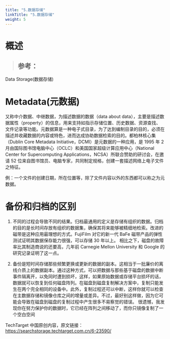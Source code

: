 ```yaml
---
title: "5.数据存储"
linkTitle: "5.数据存储"
weight: 5
---
```


# 概述
> 参考：
> - 

Data Storage(数据存储)

# Metadata(元数据)

又称中介数据、中继数据，为描述数据的数据（data about data），主要是描述数据属性（property）的信息，用来支持如指示存储位置、历史数据、资源查找、文件记录等功能。元数据算是一种电子式目录，为了达到编制目录的目的，必须在描述并收藏数据的内容或特色，进而达成协助数据检索的目的。都柏林核心集（Dublin Core Metadata Initiative，DCMI）是元数据的一种应用，是 1995 年 2 月由国际图书馆电脑中心（OCLC）和美国国家超级计算应用中心（National Center for Supercomputing Applications，NCSA）所联合赞助的研讨会，在邀请 52 位来自图书馆员、电脑专家，共同制定规格，创建一套描述网络上电子文件之特征。

例：一个文件的创建日期，所在位置等，除了文件内容以外的东西都可以称之为元数据。

# 备份和归档的区别

1. 不同的过程会导致不同的结果。归档最通用的定义是存储有组织的数据。归档的目的是长时间存放有组织的数据集，确保其将来能够被精细地检索。改进的磁带是这种应用最理想的方式。FujiFilm 对它的新一代 BaFe 磁带产品的弹性测试证明其数据保存能力很强，可以存储 30 年以上。 相比之下，磁盘的故障率比其制造商说的还要高，几年前 Carnegie Mellon University 和 Google 的研究记录证明了这一点。

2. 备份是短时间存储那些频繁更换或更新的数据的副本。这相当于一批廉价的离线介质上的数据副本。通过这种方式，可以把数据与那些基于磁盘的数据中断事件隔离开，以免同时遭到损坏，这样，如果原始数据或存储平台损坏的话，数据就可以恢复到任何磁盘阵列。在磁盘到磁盘复制解决方案中，复制只能发生在两个完全相同的设备中。此外，复制过程还可以中断，这样你就可以检查在主数据存储和镜像仓库之间的增量或差异。不过，最好别这样做，因为它可能会导致在磁盘到磁盘的复制过程中产生很多不易察觉的错误。 很遗憾，我发现你在努力保护你的数据时，它已经在阵列之间移动了，而你只镜像复制了一个空白空间

TechTarget 中国原创内容，原文链接： <https://searchstorage.techtarget.com.cn/6-23590/>